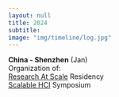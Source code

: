 ```yaml
---
layout: null
title: 2024
subtitle:
image: "img/timeline/log.jpg"
---
```




**China - Shenzhen** (Jan)
<br> Organization of:
<br> [Research At Scale](https://www.media.mit.edu/posts/research-at-scale-2024/) Residency
<br> [Scalable HCI](https://scalablehci.com/) Symposium

